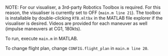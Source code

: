 NOTE: For our visualiser, a 3rd-party Robotics Toolbox is required. For this reason, the visualiser is currently set to OFF (`main.m line 21`). The toolbox is installable by double-clicking `RTB.mltbx` in the MATLAB file explorer if the visualiser is desired. Videos are provided for each maneuver as well (impulse maneuvers at CG1, 180kts).

To run, execute `main.m` in MATLAB.

To change flight plan, change `CONFIG.flight_plan` in `main.m line 20`.